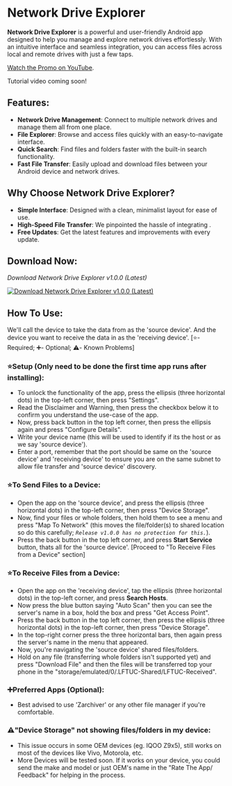# Network Drive Explorer

**Network Drive Explorer** is a powerful and user-friendly Android app designed to help you manage and explore network drives effortlessly. With an intuitive interface and seamless integration, you can access files across local and remote drives with just a few taps.

[Watch the Promo on YouTube](https://youtu.be/Lr7JQ7oDma0). 
  
Tutorial video coming soon!

## Features:
- **Network Drive Management**: Connect to multiple network drives and manage them all from one place.
- **File Explorer**: Browse and access files quickly with an easy-to-navigate interface.
- **Quick Search**: Find files and folders faster with the built-in search functionality.
- **Fast File Transfer**: Easily upload and download files between your Android device and network drives.

## Why Choose Network Drive Explorer?
- **Simple Interface**: Designed with a clean, minimalist layout for ease of use.
- **High-Speed File Transfer**: We pinpointed the hassle of integrating .
- **Free Updates**: Get the latest features and improvements with every update.

## Download Now:
*Download Network Drive Explorer v1.0.0 (Latest)*  

[![Download Network Drive Explorer v1.0.0 (Latest)](https://img.shields.io/badge/Download-Latest%20APK-orange?style=plastic&logo=android&logoColor=white&labelColor=blue&color=orange)](https://github.com/FrigonTech/Network-Drive-by-FrigonTech/releases/download/v1.0.0/Network.Drive.Explorer.-.official.dev.build.apk)

## How To Use:
We'll call the device to take the data from as the 'source device'. And the device you want to receive the data in as the 'receiving device'.
[⭐- Required; ➕- Optional; ⚠️- Known Problems]

### ⭐Setup (Only need to be done the first time app runs after installing):
- To unlock the functionality of the app, press the ellipsis (three horizontal dots) in the top-left corner, then press "Settings".
- Read the Disclaimer and Warning, then press the checkbox below it to confirm you understand the use-case of the app.
- Now, press back button in the top left corner, then press the ellipsis again and press "Configure Details".
- Write your device name (this will be used to identify if its the host or as we say 'source device').
- Enter a port, remember that the port should be same on the 'source device' and 'receiving device' to ensure you are on the same subnet to allow file transfer and 'source device' discovery.

### ⭐To Send Files to a Device:
- Open the app on the 'source device', and press the ellipsis (three horizontal dots) in the top-left corner, then press "Device Storage".
- Now, find your files or whole folders, then hold them to see a menu and press "Map To Network" (this moves the file/folder(s) to shared location so do this carefully; *`Release v1.0.0 has no protection for this.`*).
- Press the back button in the top left corner, and press **Start Service** button, thats all for the 'source device'. [Proceed to "To Receive Files from a Device" section]

### ⭐To Receive Files from a Device:
- Open the app on the 'receiving device', tap the ellipsis (three horizontal dots) in the top-left corner, and press **Search Hosts**.
- Now press the blue button saying "Auto Scan" then you can see the server's name in a box, hold the box and press "Get Access Point".
- Press the back button in the top left corner, then press the ellipsis (three horizontal dots) in the top-left corner, then press "Device Storage".
- In the top-right corner press the three horizontal bars, then again press the server's name in the menu that appeared.
- Now, you're navigating the 'source device' shared files/folders.
- Hold on any file (transferring whole folders isn't supported yet) and press "Download File" and then the files will be transferred top your phone in the "storage/emulated/0/.LFTUC-Shared/LFTUC-Received".

### ➕Preferred Apps (Optional):
- Best advised to use 'Zarchiver' or any other file manager if you're comfortable.

### ⚠️"Device Storage" not showing files/folders in my device:
- This issue occurs in some OEM devices (eg. IQOO Z9x5), still works on most of the devices like Vivo, Motorola, etc.
- More Devices will be tested soon. If it works on your device, you could send the make and model or just OEM's name in the "Rate The App/ Feedback" for helping in the process.
